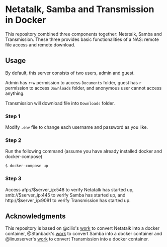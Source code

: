 # Netatalk, Samba and Transmission in Docker

This repository combined three components together: Netatalk, Samba and Transmission. These three provides basic functionalities of a NAS: remote file access and remote download.

## Usage

By default, this server consists of two users, admin and guest.

Admin has `r+w` permission to access `Documents` folder, guest has `r` permission to access `Downloads` folder, and anonymous user cannot access anything.

Transmission will download file into `Downloads` folder.

### Step 1

Modify `.env` file to change each username and password as you like.

### Step 2

Run the following command (assume you have already installed docker and docker-compose)

```
$ docker-compose up
```

### Step 3

Access afp://\$server_ip:548 to verify Netatalk has started up, smb://\$server_ip:445 to verify Samba has started up, and http://\$server_ip:9091 to verify Transmission has started up.

## Acknowledgments

This repository is based on @cilix's [work](https://github.com/cilix-lab/docker-netatalk) to convert Netatalk into a docker container, @Stanback's [work](https://github.com/Stanback/alpine-samba) to convert Samba into a docker container and @linuxserver's [work](https://github.com/linuxserver/docker-transmission) to convert Transmission into a docker container.
